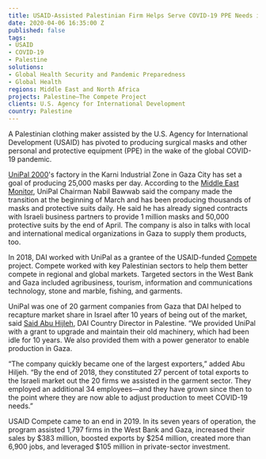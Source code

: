 ```yaml
---
title: USAID-Assisted Palestinian Firm Helps Serve COVID-19 PPE Needs in Israel
date: 2020-04-06 16:35:00 Z
published: false
tags:
- USAID
- COVID-19
- Palestine
solutions:
- Global Health Security and Pandemic Preparedness
- Global Health
regions: Middle East and North Africa
projects: Palestine—The Compete Project
clients: U.S. Agency for International Development
country: Palestine
---
```


A Palestinian clothing maker assisted by the U.S. Agency for International Development (USAID) has pivoted to producing surgical masks and other personal and protective equipment (PPE) in the wake of the global COVID-19 pandemic. 

[UniPal 2000](https://www.timesofisrael.com/palestinians-transform-factories-into-mask-manufacturing-plants-as-virus-spreads/)'s factory in the Karni Industrial Zone in Gaza City has set a goal of producing 25,000 masks per day. According to the [Middle East Monitor](https://www.middleeastmonitor.com/20200327-palestinians-manufacturing-masks-for-israel-instead-of-clothing-as-coronavirus-spreads/?fbclid=IwAR32G-aTRD7QHURKVtve6VKUK5xVb9KUL4I-TZW4Nohv6zJC1Vft9luVdz8), UniPal Chairman Nabil Bawwab said the company made the transition at the beginning of March and has been producing thousands of masks and protective suits daily. He said he has already signed contracts with Israeli business partners to provide 1 million masks and 50,000 protective suits by the end of April. The company is also in talks with local and international medical organizations in Gaza to supply them products, too.

In 2018, DAI worked with UniPal as a grantee of the USAID-funded [Compete](https://www.dai.com/our-work/projects/palestine-compete-project) project. Compete worked with key Palestinian sectors to help them better compete in regional and global markets. Targeted sectors in the West Bank and Gaza included agribusiness, tourism, information and communications technology, stone and marble, fishing, and garments. 

UniPal was one of 20 garment companies from Gaza that DAI helped to recapture market share in Israel after 10 years of being out of the market, said [Said Abu Hijleh](https://www.dai.com/who-we-are/our-team/said-abu-hijleh), DAI Country Director in Palestine. “We provided UniPal with a grant to upgrade and maintain their old machinery, which had been idle for 10 years. We also provided them with a power generator to enable production in Gaza.

 “The company quickly became one of the largest exporters,” added Abu Hiljeh. “By the end of 2018, they constituted 27 percent of total exports to the Israeli market out the 20 firms we assisted in the garment sector. They employed an additional 34 employees—and they have grown since then to the point where they are now able to adjust production to meet COVID-19 needs.”

USAID Compete came to an end  in 2019. In its seven years of operation, the program assisted 1,797 firms in the West Bank and Gaza, increased their sales by $383 million, boosted exports by $254 million, created more than 6,900 jobs, and leveraged $105 million in private-sector investment.